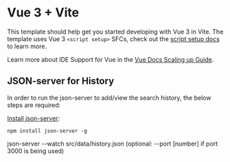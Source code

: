 # Vue 3 + Vite

This template should help get you started developing with Vue 3 in Vite. The template uses Vue 3 `<script setup>` SFCs, check out the [script setup docs](https://v3.vuejs.org/api/sfc-script-setup.html#sfc-script-setup) to learn more.

Learn more about IDE Support for Vue in the [Vue Docs Scaling up Guide](https://vuejs.org/guide/scaling-up/tooling.html#ide-support).

## JSON-server for History

In order to run the json-server to add/view the search history, the below steps are required:

[Install json-server](https://github.com/typicode/json-server?tab=readme-ov-file#install):

``npm install json-server -g``

json-server --watch src/data/history.json (optional: --port [number] if port 3000 is being used)
